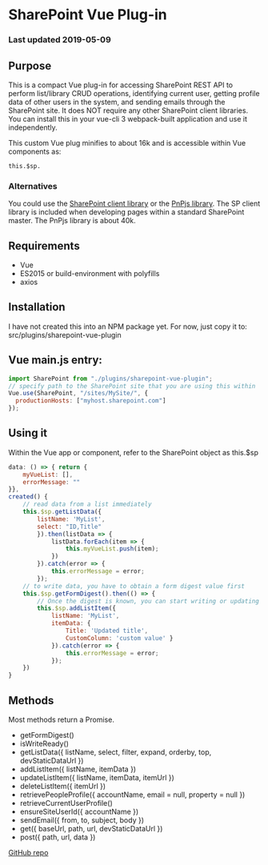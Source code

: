 # SharePoint Vue Plug-in

### Last updated 2019-05-09

## Purpose

This is a compact Vue plug-in for accessing SharePoint REST API to perform list/library CRUD operations, identifying current user, getting profile data of other users in the system, and sending emails through the SharePoint site. It does NOT require any other SharePoint client libraries. You can install this in your vue-cli 3 webpack-built application and use it independently.

This custom Vue plug minifies to about 16k and is accessible within Vue components as:

```
this.$sp.
```

### Alternatives

You could use the [SharePoint client library](https://docs.microsoft.com/en-us/sharepoint/dev/sp-add-ins/complete-basic-operations-using-javascript-library-code-in-sharepoint) or the [PnPjs library](https://pnp.github.io/pnpjs/). The SP client library is included when developing pages within a standard SharePoint master. The PnPjs library is about 40k.

## Requirements

- Vue
- ES2015 or build-environment with polyfills
- axios

## Installation

I have not created this into an NPM package yet. For now, just copy it to:
src/plugins/sharepoint-vue-plugin

## Vue main.js entry:

```javascript
import SharePoint from "./plugins/sharepoint-vue-plugin";
// specify path to the SharePoint site that you are using this within
Vue.use(SharePoint, "/sites/MySite/", {
  productionHosts: ["myhost.sharepoint.com"]
});
```

## Using it

Within the Vue app or component, refer to the SharePoint object as this.\$sp

```javascript
data: () => { return {
    myVueList: [],
    errorMessage: ""
}},
created() {
    // read data from a list immediately
    this.$sp.getListData({
        listName: 'MyList',
        select: "ID,Title"
        }).then(listData => {
            listData.forEach(item => {
                this.myVueList.push(item);
            })
        }).catch(error => {
            this.errorMessage = error;
        });
    // to write data, you have to obtain a form digest value first
    this.$sp.getFormDigest().then(() => {
        // Once the digest is known, you can start writing or updating list data
        this.$sp.addListItem({
            listName: 'MyList',
            itemData: {
                Title: 'Updated title',
                CustomColumn: 'custom value' }
            }).catch(error => {
                this.errorMessage = error;
            });
    })
}
```

## Methods

Most methods return a Promise.

- getFormDigest()
- isWriteReady()
- getListData({ listName, select, filter, expand, orderby, top, devStaticDataUrl })
- addListItem({ listName, itemData })
- updateListItem({ listName, itemData, itemUrl })
- deleteListItem({ itemUrl })
- retrievePeopleProfile({ accountName, email = null, property = null })
- retrieveCurrentUserProfile()
- ensureSiteUserId({ accountName })
- sendEmail({ from, to, subject, body })
- get({ baseUrl, path, url, devStaticDataUrl })
- post({ path, url, data })

[GitHub repo](https://github.com/BenRunInBay/sharepoint-vue-plugin/)
